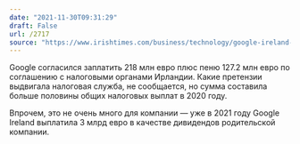 ```yaml
---
date: "2021-11-30T09:31:29"
draft: False
url: /2717
source: "https://www.irishtimes.com/business/technology/google-ireland-agrees-345m-tax-settlement-with-revenue-1.4738798"
---
```


Google согласился заплатить 218 млн евро плюс пеню 127.2 млн евро по соглашению с налоговыми органами Ирландии. Какие претензии выдвигала налоговая служба, не сообщается, но сумма составила больше половины общих налоговых выплат в 2020 году. 

Впрочем, это не очень много для компании — уже в 2021 году Google Ireland выплатила 3 млрд евро в качестве дивидендов родительской компании.
